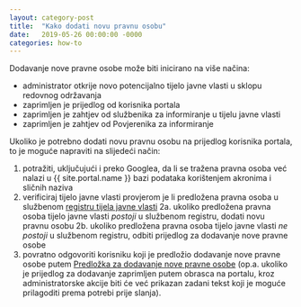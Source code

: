 ```yaml
---
layout: category-post
title:  "Kako dodati novu pravnu osobu"
date:   2019-05-26 00:00:00 -0000
categories: how-to
---
```


Dodavanje nove pravne osobe može biti inicirano na više načina:
- administrator otkrije novo potencijalno tijelo javne vlasti u sklopu redovnog održavanja
- zaprimljen je prijedlog od korisnika portala
- zaprimljen je zahtjev od službenika za informiranje u tijelu javne vlasti
- zaprimljen je zahtjev od Povjerenika za informiranje

Ukoliko je potrebno dodati novu pravnu osobu na prijedlog korisnika portala, to je moguće napraviti na slijedeći način:
1. potražiti, uključujući i preko Googlea, da li se tražena pravna osoba već nalazi u {{ site.portal.name }} bazi podataka korištenjem akronima i sličnih naziva
2. verificiraj tijelo javne vlasti provjerom je li predložena pravna osoba u službenom [registru tijela javne vlasti][TJV]
2a. ukoliko predložena pravna osoba tijelo javne vlasti *postoji* u službenom registru, dodati novu pravnu osobu
2b. ukoliko predložena pravna osoba tijelo javne vlasti *ne postoji* u službenom registru, odbiti prijedlog za dodavanje nove pravne osobe
3. povratno odgovoriti korisniku koji je predložio dodavanje nove pravne osobe putem [Predložka za dodavanje nove pravne osobe][add-new-template] (op.a. ukoliko je prijedlog za dodavanje zaprimljen putem obrasca na portalu, kroz administratorske akcije biti će već prikazan zadani tekst koji je moguće prilagoditi prema potrebi prije slanja).

[TJV]:                https://tjv.pristupinfo.hr
[add-new-template]:   /template/2017/09/17/nova-pravna-osoba.html
